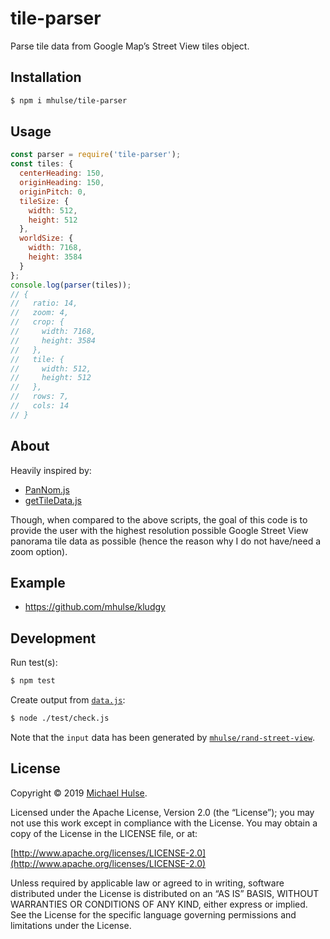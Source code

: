# tile-parser

Parse tile data from Google Map’s Street View tiles object.

## Installation

```bash
$ npm i mhulse/tile-parser
```

## Usage

```js
const parser = require('tile-parser');
const tiles: {
  centerHeading: 150,
  originHeading: 150,
  originPitch: 0,
  tileSize: {
    width: 512,
    height: 512
  },
  worldSize: {
    width: 7168,
    height: 3584
  }
};
console.log(parser(tiles));
// {
//   ratio: 14,
//   zoom: 4,
//   crop: {
//     width: 7168,
//     height: 3584
//   },
//   tile: {
//     width: 512,
//     height: 512
//   },
//   rows: 7,
//   cols: 14
// }
```

## About

Heavily inspired by:

- [PanNom.js](https://github.com/spite/PanomNom.js/blob/master/src/PanomNom.js)
- [getTileData.js](https://github.com/mattdesl/google-panorama-equirectangular/blob/master/lib/getTileData.js)

Though, when compared to the above scripts, the goal of this code is to provide the user with the highest resolution possible Google Street View panorama tile data as possible (hence the reason why I do not have/need a zoom option).

## Example

- https://github.com/mhulse/kludgy

## Development

Run test(s):

```bash
$ npm test
```

Create output from [`data.js`](./test/data.js):

```bash
$ node ./test/check.js
```

Note that the `input` data has been generated by [`mhulse/rand-street-view`](https://github.com/mhulse/rand-street-view).

## License

Copyright © 2019 [Michael Hulse](http://mky.io).

Licensed under the Apache License, Version 2.0 (the “License”); you may not use this work except in compliance with the License. You may obtain a copy of the License in the LICENSE file, or at:

[http://www.apache.org/licenses/LICENSE-2.0](http://www.apache.org/licenses/LICENSE-2.0)

Unless required by applicable law or agreed to in writing, software distributed under the License is distributed on an “AS IS” BASIS, WITHOUT WARRANTIES OR CONDITIONS OF ANY KIND, either express or implied. See the License for the specific language governing permissions and limitations under the License.

